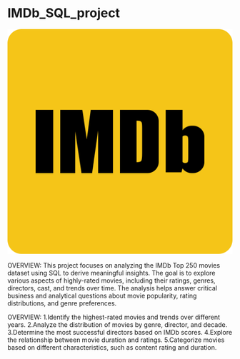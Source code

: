 # IMDb_SQL_project
![image alt](https://github.com/manishjp07/IMDb_SQL_project/blob/feba2e745cdf532d03f3f7a0099d9fc98cfc25e7/IMDb_Logo_Square.svg.png)

OVERVIEW:
This project focuses on analyzing the IMDb Top 250 movies dataset using SQL to derive meaningful insights. The goal is to explore various aspects of highly-rated movies, including their ratings, genres, directors, cast, and trends over time. The analysis helps answer critical business and analytical questions about movie popularity, rating distributions, and genre preferences.

OVERVIEW:
1.Identify the highest-rated movies and trends over different years.
2.Analyze the distribution of movies by genre, director, and decade.
3.Determine the most successful directors based on IMDb scores.
4.Explore the relationship between movie duration and ratings.
5.Categorize movies based on different characteristics, such as content rating and duration.
